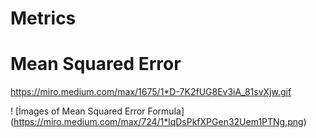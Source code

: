 # Metrics


# Mean Squared Error

https://miro.medium.com/max/1675/1*D-7K2fUG8Ev3iA_81svXjw.gif

! [İmages of Mean Squared Error Formula]  (https://miro.medium.com/max/724/1*lqDsPkfXPGen32Uem1PTNg.png)
